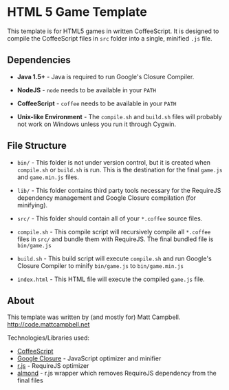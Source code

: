 HTML 5 Game Template
===
This template is for HTML5 games in written CoffeeScript. It is designed to compile the CoffeeScript files in `src` folder into a single, minified `.js` file.

Dependencies
--
* **Java 1.5+** - Java is required to run Google's Closure Compiler.

* **NodeJS** - `node` needs to be available in your `PATH`

* **CoffeeScript** - `coffee` needs to be available in your `PATH`

* **Unix-like Environment** - The `compile.sh` and `build.sh` files will probably not work on Windows unless you run it through Cygwin.

File Structure
---
* `bin/` - This folder is not under version control, but it is created when `compile.sh` or `build.sh` is run. This is the destination for the final `game.js` and `game.min.js` files.

* `lib/` - This folder contains third party tools necessary for the RequireJS dependency management and Google Closure compilation (for minifying).

* `src/` - This folder should contain all of your `*.coffee` source files.

* `compile.sh` - This compile script will recursively compile all `*.coffee` files in `src/` and bundle them with RequireJS. The final bundled file is `bin/game.js`

* `build.sh` - This build script will execute `compile.sh` and run Google's Closure Compiler to minify `bin/game.js` to `bin/game.min.js`

* `index.html` - This HTML file will execute the compiled `game.js` file.

About
---
This template was written by (and mostly for) Matt Campbell. http://code.mattcampbell.net

Technologies/Libraries used:

* [CoffeeScript](jashkenas.github.com/coffee-script/)
* [Google Closure](http://code.google.com/closure/) - JavaScript optimizer and minifier
* [r.js](https://github.com/jrburke/r.js) - RequireJS optimizer
* [almond](https://github.com/jrburke/almond) - r.js wrapper which removes RequireJS dependency from the final files